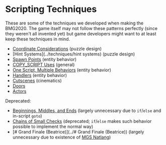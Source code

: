# Scripting Techniques

These are some of the techniques we developed when making the BMG2020. The game itself may not follow these patterns perfectly (since they weren't all invented yet) but game developers might want to at least keep these techniques in mind.

- [Coordinate Considerations](../techniques/coordinate_considerations) (puzzle design)
- [Hint Systems](../techniques/hint systems) (puzzle design)
- [Spawn Points](../techniques/spawn_points) (entity behavior)
- [COPY_SCRIPT Uses](../techniques/copy_script_uses) (general)
- [One Script, Multiple Behaviors](../techniques/one_script_multiple_behaviors) (entity behavior)
- [Handlers](../techniques/handlers) (entity behavior)
- [Cutscenes](../techniques/cutscenes) (cinematics)
- [Doors](../techniques/doors)
- [Actors](../techniques/actors)

Deprecated:

- [Beginnings, Middles, and Ends](../techniques/beginnings_middles_and_ends) (largely unnecessary due to `if`/`else` and in-script `goto`)
- [Chains of Small Checks](../techniques/chains_of_small_checks) (deprecated; `if`/`else` makes such behavior possible to implement the normal way)
- [# Grand Finale (Beatrice)](../# Grand Finale (Beatrice)) (largely unnecessary due to existence of [MGS Natlang](../mgs/mgs_natlang))
